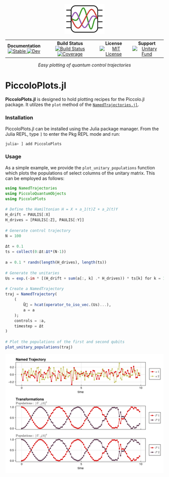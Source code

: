 <!--```@raw html-->
<div align="center">
  <a href="https://github.com/harmoniqs/Piccolo.jl">
    <img src="assets/logo.svg" alt="logo" width="25%"/>
  </a> 
</div>

<div align="center">
  <table>
    <tr>
      <td align="center">
        <b>Documentation</b>
        <br>
        <a href="https://docs.harmoniqs.co/PiccoloPlots.jl/stable/">
          <img src="https://img.shields.io/badge/docs-stable-blue.svg" alt="Stable"/>
        </a>
        <a href="https://docs.harmoniqs.co/PiccoloPlots.jl/dev/">
          <img src="https://img.shields.io/badge/docs-dev-blue.svg" alt="Dev"/>
        </a>
      </td>
      <td align="center">
        <b>Build Status</b>
        <br>
        <a href="https://github.com/harmoniqs/PiccoloPlots.jl/actions/workflows/CI.yml?query=branch%3Amain">
          <img src="https://github.com/harmoniqs/PiccoloPlots.jl/actions/workflows/CI.yml/badge.svg?branch=main" alt="Build Status"/>
        </a>
        <a href="https://codecov.io/gh/harmoniqs/PiccoloPlots.jl">
          <img src="https://codecov.io/gh/harmoniqs/PiccoloPlots.jl/branch/main/graph/badge.svg" alt="Coverage"/>
        </a>
      </td>
      <td align="center">
        <b>License</b>
        <br>
        <a href="https://opensource.org/licenses/MIT">
          <img src="https://img.shields.io/badge/License-MIT-yellow.svg" alt="MIT License"/>
        </a>
      </td>
      <td align="center">
        <b>Support</b>
        <br>
        <a href="https://unitary.fund">
          <img src="https://img.shields.io/badge/Supported%20By-Unitary%20Fund-FFFF00.svg" alt="Unitary Fund"/>
        </a>
      </td>
    </tr>
  </table>
</div>

<div align="center">
  <i>Easy plotting of quantum control trajectories</i>
  <br>
</div>
<!--```-->

# PiccoloPlots.jl

**PiccoloPlots.jl** is designed to hold plotting recipes for the Piccolo.jl package. It utilzes the `plot` method of the [`NamedTrajectories.jl`](https://github.com/harmoniqs/NamedTrajectories.jl).

### Installation
PiccoloPlots.jl can be installed using the Julia package manager. From the Julia REPL, type `]` to enter the Pkg REPL mode and run:

```julia
julia> ] add PiccoloPlots
```

### Usage
As a simple example, we provide the `plot_unitary_populations` function which plots the populations of select columns of the unitary matrix. This can be employed as follows:

```julia
using NamedTrajectories
using PiccoloQuantumObjects
using PiccoloPlots

# Define the Hamiltonian H = X + a_1(t)Z + a_2(t)Y
H_drift = PAULIS[:X]
H_drives = [PAULIS[:Z], PAULIS[:Y]]

# Generate control trajectory 
N = 100

Δt = 0.1
ts = collect(0:Δt:Δt*(N-1))

a = 0.1 * randn(length(H_drives), length(ts))

# Generate the unitaries
Us = exp.(-im * [(H_drift + sum(a[:, k] .* H_drives)) * ts[k] for k = 1:N])

# Create a NamedTrajectory
traj = NamedTrajectory(
    (
        Ũ⃗ = hcat(operator_to_iso_vec.(Us)...),
        a = a
    );
    controls = :a,
    timestep = Δt
)

# Plot the populations of the first and second qubits
plot_unitary_populations(traj)
```
![](assets/unitary_populations.png)
